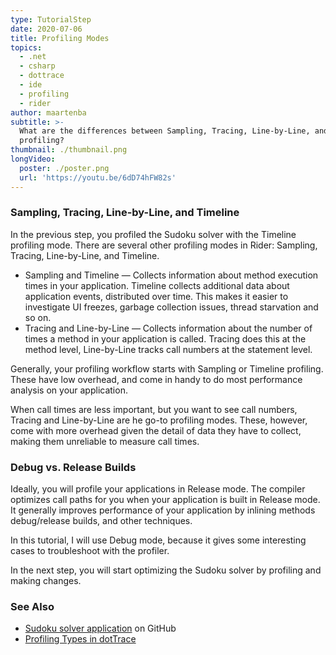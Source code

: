 ```yaml
---
type: TutorialStep
date: 2020-07-06
title: Profiling Modes
topics:
  - .net
  - csharp
  - dottrace
  - ide
  - profiling
  - rider
author: maartenba
subtitle: >-
  What are the differences between Sampling, Tracing, Line-by-Line, and Timeline
  profiling?
thumbnail: ./thumbnail.png
longVideo:
  poster: ./poster.png
  url: 'https://youtu.be/6dD74hFW82s'
---
```


### Sampling, Tracing, Line-by-Line, and Timeline

In the previous step, you profiled the Sudoku solver with the Timeline profiling mode. There are several other profiling
modes in Rider: Sampling, Tracing, Line-by-Line, and Timeline.

* Sampling and Timeline — Collects information about method execution times in your application. Timeline collects additional data about application events, distributed over time. This makes it easier to investigate UI freezes, garbage collection issues, thread starvation and so on.
* Tracing and Line-by-Line — Collects information about the number of times a method in your application is called. Tracing does this at the method level, Line-by-Line tracks call numbers at the statement level.

Generally, your profiling workflow starts with Sampling or Timeline profiling. These have low overhead, and come in handy
to do most performance analysis on your application.

When call times are less important, but you want to see call numbers, Tracing and Line-by-Line are he go-to profiling modes.
These, however, come with more overhead given the detail of data they have to collect, making them unreliable to measure call times.

### Debug vs. Release Builds

Ideally, you will profile your applications in Release mode. The compiler optimizes call paths for you when your application
is built in Release mode. It generally improves performance of your application by inlining methods debug/release builds,
and other techniques.

In this tutorial, I will use Debug mode, because it gives some interesting cases to troubleshoot with the profiler.

In the next step, you will start optimizing the Sudoku solver by profiling and making changes.

### See Also

- [Sudoku solver application](https://github.com/JetBrains/DPA-demo) on GitHub
- [Profiling Types in dotTrace](https://www.jetbrains.com/help/profiler/Profiling_Guidelines__Choosing_the_Right_Profiling_Mode.html)
